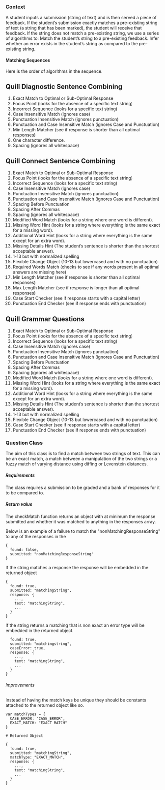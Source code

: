 ### Context
A student inputs a submission (string of text) and is then served a piece of feedback. If the student’s submission exactly matches a pre-existing string of text (a string that has been marked), the student will receive that feedback. If the string does not match a pre-existing string, we use a series of algorithms to:
Match the student’s string to a pre-existing feedback.
Infer whether an error exists in the student’s string as compared to the pre-existing string.

#### Matching Sequences 

Here is the order of algorithms in the sequence. 

## Quill Diagnostic Sentence Combining

1. Exact Match to Optimal or Sub-Optimal Response
2. Focus Point (looks for the absence of a specific text string)
3. Incorrect Sequence (looks for a specific text string)
4. Case Insensitive Match (ignores case)
5. Punctuation Insensitive Match (ignores punctuation)
6. Punctuation and Case Insensitive Match (ignores Case and Punctuation) 
7. Min Length Matcher (see if response is shorter than all optimal responses)
8. One character difference. 
9. Spacing (ignores all whitespace)

## Quill Connect Sentence Combining

1. Exact Match to Optimal or Sub-Optimal Response
2. Focus Point (looks for the absence of a specific text string)
3. Incorrect Sequence (looks for a specific text string)
4. Case Insensitive Match (ignores case)
5. Punctuation Insensitive Match (ignores punctuation)
6. Punctuation and Case Insensitive Match (ignores Case and Punctuation) 
7. Spacing Before Punctuation
8. Spacing After Commas
9. Spacing (ignores all whitespace)
10. Modified Word Match (looks for a string where one word is different).
11. Missing Word Hint (looks for a string where everything is the same exact for a missing word). 
12. Additional Word Hint (looks for a string where everything is the same except for an extra word). 
13. Missing Details Hint (The student’s sentence is shorter than the shortest acceptable answer). 
14. 1-13 but with normalized spelling
15. Flexible Change Object (10-13 but lowercased and with no punctuation)
16. Required Words Match (checks to see if any words present in all optimal answers are missing here)
17. Min Length Matcher (see if response is shorter than all optimal responses)
18. Max Length Matcher (see if response is longer than all optimal responses)
19. Case Start Checker (see if response starts with a capital letter)
20. Punctuation End Checker (see if response ends with punctuation)

## Quill Grammar Questions

1. Exact Match to Optimal or Sub-Optimal Response
2. Focus Point (looks for the absence of a specific text string)
3. Incorrect Sequence (looks for a specific text string)
4. Case Insensitive Match (ignores case)
5. Punctuation Insensitive Match (ignores punctuation)
6. Punctuation and Case Insensitive Match (ignores Case and Punctuation) 
7. Spacing Before Punctuation
8. Spacing After Commas
9. Spacing (ignores all whitespace)
10. Modified Word Match (looks for a string where one word is different).
11. Missing Word Hint (looks for a string where everything is the same exact for a missing word). 
12. Additional Word Hint (looks for a string where everything is the same except for an extra word). 
13. Missing Details Hint (The student’s sentence is shorter than the shortest acceptable answer). 
14. 1-13 but with normalized spelling
15. Flexible Change Object (10-13 but lowercased and with no punctuation)
16. Case Start Checker (see if response starts with a capital letter)
27. Punctuation End Checker (see if response ends with punctuation)


### Question Class

The aim of this class is to find a match between two strings of text. This can be an exact match, a match between a manipulation of the two strings or a fuzzy match of varying distance using diffing or Levenstein distances.

##### Requirements

The class requires a submission to be graded and a bank of responses for it to be compared to.

##### Return value

The checkMatch function returns an object with at minimum the response submitted and whether it was matched to anything in the responses array.

Below is an example of a failure to match the "nonMatchingResponseString" to any of the responses in the
```
{
  found: false,
  submitted: "nonMatchingResponseString"
}
```
If the string matches a response the response will be embedded in the returned object
```
{
  found: true,
  submitted: "matchingString",
  response: {
    ...,
    text: "matchingString",
    ...
  }
}
```
If the string returns a matching that is non exact an error type will be embedded in the returned object.
```
  found: true,
  submitted: "matchingstring",
  caseError: true,
  response: {
    ...,
    text: "matchingString",
    ...
  }
}
```
###### Improvements

Instead of having the match keys be unique they should be constants attached to the returned object like so.
```
var matchTypes = {
  CASE_ERROR: "CASE_ERROR",
  EXACT_MATCH: "EXACT MATCH"
}

# Returned Object

{
  found: true,
  submitted: "matchingString",
  matchType: "EXACT_MATCH",
  response: {
    ...,
    text: "matchingString",
    ...
  }
}

```
